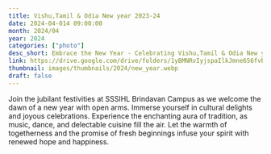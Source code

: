 ```yaml
---
title: Vishu,Tamil & Odia New year 2023-24
date: 2024-04-014 09:00:00
month: 2024/04
year: 2024
categories: ["photo"]
desc_short: Embrace the New Year - Celebrating Vishu,Tamil & Odia New year at SSSIHL Brindavan Campus - Joyful Festivities and Cultural Delights
link: https://drive.google.com/drive/folders/1yBMNRvIyjspaIlkJmne656fvPXvcWmDk?usp=sharing
thumbnail: images/thumbnails/2024/new_year.webp
draft: false
---
```


 Join the jubilant festivities at SSSIHL Brindavan Campus as we welcome the dawn of a new year with open arms. Immerse yourself in cultural delights and joyous celebrations. Experience the enchanting aura of tradition, as music, dance, and delectable cuisine fill the air. Let the warmth of togetherness and the promise of fresh beginnings infuse your spirit with renewed hope and happiness.
 